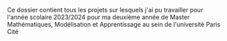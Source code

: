 Ce dossier contient tous les projets sur lesquels j'ai pu travailler pour l'année scolaire 2023/2024 pour ma deuxième année de Master Mathématiques, Modélisation et Apprentissage au sein de l'université  Paris Cité
